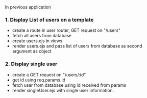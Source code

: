 In previous application

### 1. Display List of users on a template

- create a route in user router, GET request on "/users"
- fetch all users from database
- create users.ejs in views
- render users.ejs and pass list of users from database as second argument as object

### 2. Display single user

- create a GET request on "/users/:id"
- get id using req.params.id
- fetch user from database using id received from params
- render singleUser.ejs with single user information.
